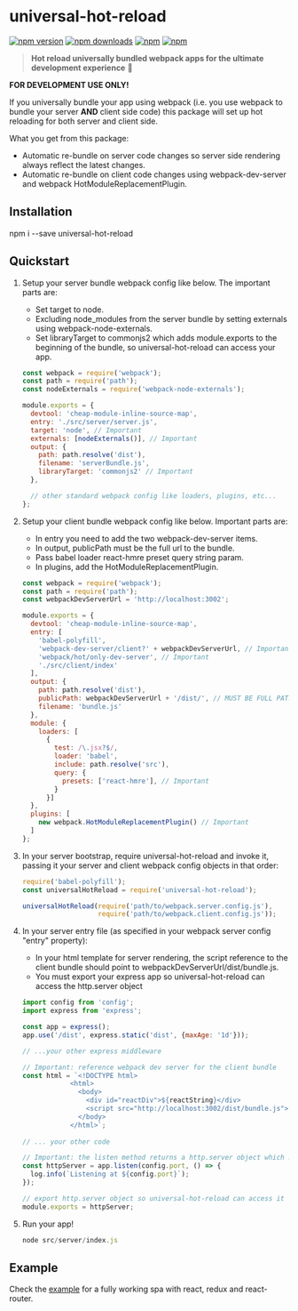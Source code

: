 # universal-hot-reload

[![npm version](https://img.shields.io/npm/v/universal-hot-reload.svg?style=flat-square)](https://www.npmjs.com/package/universal-hot-reload) [![npm downloads](https://img.shields.io/npm/dm/universal-hot-reload.svg?style=flat-square)](https://www.npmjs.com/package/universal-hot-reload) [![npm](https://img.shields.io/npm/dt/universal-hot-reload.svg?style=flat-square)](https://www.npmjs.com/package/universal-hot-reload) [![npm](https://img.shields.io/npm/l/universal-hot-reload.svg?style=flat-square)](https://www.npmjs.com/package/universal-hot-reload) 

> **Hot reload universally bundled webpack apps for the ultimate development experience** :clap:

<b>FOR DEVELOPMENT USE ONLY!</b>

If you universally bundle your app using webpack (i.e. you use webpack to bundle your server <b>AND</b> client side code) this package will set up hot reloading for both server and client side.  

What you get from this package:

 * Automatic re-bundle on server code changes so server side rendering always reflect the latest changes.
 * Automatic re-bundle on client code changes using webpack-dev-server and webpack HotModuleReplacementPlugin.
 

## Installation

npm i --save universal-hot-reload

## Quickstart

1. Setup your server bundle webpack config like below. The important parts are:
    * Set target to node.
    * Excluding node_modules from the server bundle by setting externals using webpack-node-externals.
    * Set libraryTarget to commonjs2 which adds module.exports to the beginning of the bundle, so universal-hot-reload can access your app.

    ```javascript
    const webpack = require('webpack');
    const path = require('path');
    const nodeExternals = require('webpack-node-externals');
    
    module.exports = {
      devtool: 'cheap-module-inline-source-map',
      entry: './src/server/server.js',
      target: 'node', // Important
      externals: [nodeExternals()], // Important
      output: {
        path: path.resolve('dist'),
        filename: 'serverBundle.js',
        libraryTarget: 'commonjs2' // Important
      },

      // other standard webpack config like loaders, plugins, etc...
    };
    ```
2. Setup your client bundle webpack config like below. Important parts are:
    * In entry you need to add the two webpack-dev-server items.
    * In output, publicPath must be the full url to the bundle.
    * Pass babel loader react-hmre preset query string param.
    * In plugins, add the HotModuleReplacementPlugin.
    
    ```javascript
    const webpack = require('webpack');
    const path = require('path');
    const webpackDevServerUrl = 'http://localhost:3002';
    
    module.exports = {
      devtool: 'cheap-module-inline-source-map',
      entry: [
        'babel-polyfill',
        'webpack-dev-server/client?' + webpackDevServerUrl, // Important
        'webpack/hot/only-dev-server', // Important
        './src/client/index'
      ],
      output: {
        path: path.resolve('dist'),
        publicPath: webpackDevServerUrl + '/dist/', // MUST BE FULL PATH!
        filename: 'bundle.js'
      },
      module: {
        loaders: [
          {
            test: /\.jsx?$/,
            loader: 'babel',
            include: path.resolve('src'),
            query: {
              presets: ['react-hmre'], // Important
            }
          }]
      },
      plugins: [
        new webpack.HotModuleReplacementPlugin() // Important
      ]
    };
    ```
3. In your server bootstrap, require universal-hot-reload and invoke it, passing it your server and client webpack config objects in that order:

    ```javascript
    require('babel-polyfill');
    const universalHotReload = require('universal-hot-reload');
   
    universalHotReload(require('path/to/webpack.server.config.js'), 
                       require('path/to/webpack.client.config.js'));
    ```

4. In your server entry file (as specified in your webpack server config "entry" property):
    * In your html template for server rendering, the script reference to the client bundle should point to webpackDevServerUrl/dist/bundle.js.
    * You must export your express app so universal-hot-reload can access the http.server object

    ```javascript
    import config from 'config';
    import express from 'express';
    
    const app = express();
    app.use('/dist', express.static('dist', {maxAge: '1d'}));

    // ...your other express middleware
    
    // Important: reference webpack dev server for the client bundle
    const html = `<!DOCTYPE html>
                <html>
                  <body>
                    <div id="reactDiv">${reactString}</div>
                    <script src="http://localhost:3002/dist/bundle.js"></script>
                  </body>
                </html>`;
                
    // ... your other code
    
    // Important: the listen method returns a http.server object which must be exported
    const httpServer = app.listen(config.port, () => {
      log.info(`Listening at ${config.port}`);
    });
    
    // export http.server object so universal-hot-reload can access it
    module.exports = httpServer;
    ```

5. Run your app!
    
    ```javascript
    node src/server/index.js
    ```

## Example
Check the [example](https://github.com/yusinto/universal-hot-reload/tree/master/example) for a fully working spa with react, redux and react-router.